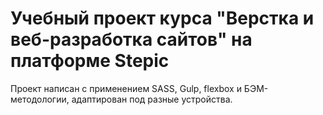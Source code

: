 # Учебный проект курса "Верстка и веб-разработка сайтов" на платформе Stepic

Проект написан с применением SASS, Gulp, flexbox и БЭМ-методологии, адаптирован под разные устройства.